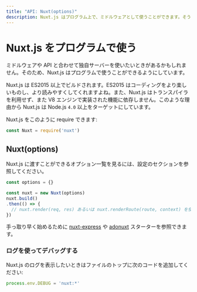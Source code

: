 ```yaml
---
title: "API: Nuxt(options)"
description: Nuxt.js はプログラム上で、ミドルウェアとして使うことができます。そうすることでウェブアプリケーションをレンダリングする独自のサーバーを自由に作ることができます。
---
```


<!-- title: "API: Nuxt(options)" -->
<!-- description: You can use nuxt.js programmatically to use it as a middleware giving you the freedom of creating your own server for rendering your web applications. -->

<!-- # Using Nuxt.js Programmatically -->

# Nuxt.js をプログラムで使う

<!-- You might want to use your own server with your middleware and your API. That's why you can use Nuxt.js programmatically. -->

ミドルウェアや API と合わせて独自サーバーを使いたいときがあるかもしれません。そのため、Nuxt.js はプログラムで使うことができるようにしています。

<!-- Nuxt.js is built on the top of ES2015, which makes the code more enjoyable and cleaner to read. It doesn't make use of any transpilers and depends upon Core V8 implemented features. For these reasons, Nuxt.js targets Node.js `4.0` or higher. -->

Nuxt.js は ES2015 以上でビルドされます。ES2015 はコーディングをより楽しいものし、より読みやすくしてくれますよね。また、Nuxt.js はトランスパイラを利用せず、また V8 エンジンで実装された機能に依存しません。このような理由から Nuxt.js は Node.js `4.0` 以上をターゲットにしています。

<!-- You can require Nuxt.js like this: -->

Nuxt.js をこのように require できます:

```js
const Nuxt = require('nuxt')
```

## Nuxt(options)

<!-- To see the list of options to give to Nuxt.js, see the configuration section. -->

Nuxt.js に渡すことができるオプション一覧を見るには、設定のセクションを参照してください。

<!-- ```js -->
<!-- const options = {} -->

<!-- const nuxt = new Nuxt(options) -->
<!-- nuxt.build() -->
<!-- .then(() => { -->
<!--   // We can use nuxt.render(req, res) or nuxt.renderRoute(route, context) -->
<!-- }) -->
<!-- ``` -->

```js
const options = {}

const nuxt = new Nuxt(options)
nuxt.build()
.then(() => {
  // nuxt.render(req, res) あるいは nuxt.renderRoute(route, context) を使うことができます
})
```

<!-- You can take a look at the [nuxt-express](https://github.com/nuxt/express) and [adonuxt](https://github.com/nuxt/adonuxt) starters to start quickly. -->

手っ取り早く始めるために [nuxt-express](https://github.com/nuxt/express) や [adonuxt](https://github.com/nuxt/adonuxt) スターターを参照できます。

### ログを使ってデバッグする

<!-- If you want to display nuxt.js logs, you can add to the top of your file: -->

Nuxt.js のログを表示したいときはファイルのトップに次のコードを追加してください:

```js
process.env.DEBUG = 'nuxt:*'
```
